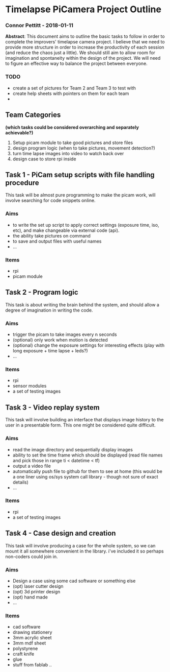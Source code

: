 # Timelapse PiCamera Project Outline
### Connor Pettitt - 2018-01-11
**Abstract**: This document aims to outline the basic tasks to follow in order to complete the improvers' timelapse camera project. I believe that we need to provide more structure in order to increase the productivity of each session (and reduce the chaos just a little). We should still aim to allow room for imagination and spontaneity within the design of the project. We will need to figure an effective way to balance the project between everyone.

### TODO
- create a set of pictures for Team 2 and Team 3 to test with
- create help sheets with pointers on them for each team
- 

## Team Categories 
**(which tasks could be considered overarching and separately achievable?)**

1. Setup picam module to take good pictures and store files
2. design program logic (when to take pictures, movement detection?)
3. turn time lapse images into video to watch back over
4. design case to store rpi inside

## Task 1 - PiCam setup scripts with file handling procedure
This task will be almost pure programming to make the picam work, will involve searching for code snippets online. 
### Aims
- to write the set up script to apply correct settings (exposure time, iso, etc), and make changeable via external code (api). 
- the ability take pictures on command 
- to save and output files with useful names
- ...
### Items
- rpi
- picam module

## Task 2 - Program logic 
This task is about writing the brain behind the system, and should allow a degree of imagination in writing the code. 
### Aims
- trigger the picam to take images every n seconds
- (optional) only work when motion is detected
- (optional) change the exposure settings for interesting effects (play with long exposure + time lapse + leds?)
- ...
### Items
- rpi
- sensor modules
- a set of testing images

## Task 3 - Video replay system
This task will involve building an interface that displays image history to the user in a presentable form. This one might be considered quite difficult.
### Aims
- read the image directory and sequentially display images
- ability to set the time frame which should be displayed (read file names and pick those in range ti < datetime < tf)
- output a video file
- automatically push file to github for them to see at home (this would be a one liner using os/sys system call library - though not sure of exact details)
- ...
### Items
- rpi
- a set of testing images

## Task 4 - Case design and creation
This task will involve producing a case for the whole system, so we can mount it all somewhere convenient in the library. i've included it so perhaps non-coders could join in. 
### Aims
- Design a case using some cad software or something else
- (opt) laser cutter design
- (opt) 3d printer design
- (opt) hand made
- ...
### Items
- cad software
- drawing stationery
- 3mm acrylic sheet
- 3mm mdf sheet
- polystyrene
- craft knife
- glue
- stuff from fablab ..
